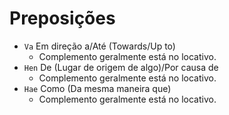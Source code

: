 # Preposições

-   `Va` Em direção a/Até (Towards/Up to)
    -   Complemento geralmente está no locativo.
-   `Hen` De (Lugar de origem de algo)/Por causa de
    -   Complemento geralmente está no locativo.
-   `Hae` Como (Da mesma maneira que)
    -   Complemento geralmente está no locativo.
